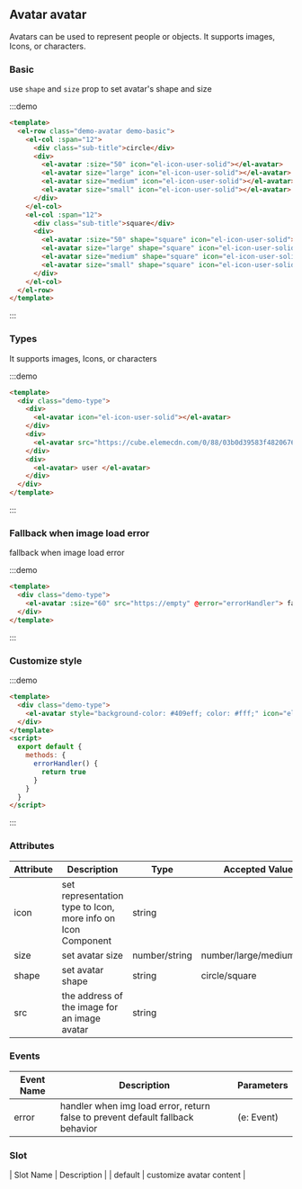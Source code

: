 ## Avatar avatar

Avatars can be used to represent people or objects. It supports images, Icons, or characters.

### Basic

use `shape` and `size` prop to set avatar's shape and size

:::demo
```html
<template>
  <el-row class="demo-avatar demo-basic">
    <el-col :span="12">
      <div class="sub-title">circle</div>
      <div>
        <el-avatar :size="50" icon="el-icon-user-solid"></el-avatar>
        <el-avatar size="large" icon="el-icon-user-solid"></el-avatar>
        <el-avatar size="medium" icon="el-icon-user-solid"></el-avatar>
        <el-avatar size="small" icon="el-icon-user-solid"></el-avatar>
      </div>
    </el-col>  
    <el-col :span="12">
      <div class="sub-title">square</div>
      <div>
        <el-avatar :size="50" shape="square" icon="el-icon-user-solid"></el-avatar>
        <el-avatar size="large" shape="square" icon="el-icon-user-solid"></el-avatar>
        <el-avatar size="medium" shape="square" icon="el-icon-user-solid"></el-avatar>
        <el-avatar size="small" shape="square" icon="el-icon-user-solid"></el-avatar>
      </div>
    </el-col> 
  </el-row>
</template>
```
:::

### Types

It supports images, Icons, or characters

:::demo
```html
<template>
  <div class="demo-type">
    <div>
      <el-avatar icon="el-icon-user-solid"></el-avatar>
    </div>
    <div>
      <el-avatar src="https://cube.elemecdn.com/0/88/03b0d39583f48206768a7534e55bcpng.png"></el-avatar>
    </div>
    <div>
      <el-avatar> user </el-avatar>
    </div>
  </div>
</template>
```
:::

### Fallback when image load error

fallback when image load error

:::demo
```html
<template>
  <div class="demo-type">
    <el-avatar :size="60" src="https://empty" @error="errorHandler"> fallback </el-avatar>
  </div>
</template>

```
:::

### Customize style

:::demo
```html
<template>
  <div class="demo-type">
    <el-avatar style="background-color: #409eff; color: #fff;" icon="el-icon-user-solid"></el-avatar>
  </div>
</template>
<script>
  export default {
    methods: {
      errorHandler() {
        return true
      }
    }
  }
</script>

```
:::

### Attributes

| Attribute      | Description          | Type      | Accepted Values       | Default  |
| ----------------- | -------------------------------- | --------------- | ------ | ------ |
| icon              | set representation type to Icon, more info on Icon Component   | string          |        |        |
| size              | set avatar size                     | number/string | number/large/medium/small | large  |
| shape             | set avatar shape  | string |    circle/square     |   circle  |
| src               | the address of the image for an image avatar | string |        |      |

### Events

| Event Name | Description         | Parameters  |
| ------ | ------------------ | -------- |
| error  | handler when img load error, return false to prevent default fallback behavior |(e: Event)  |

### Slot

| Slot Name | Description | 
| default  | customize avatar content |
